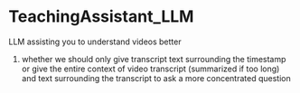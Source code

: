 # TeachingAssistant_LLM
LLM assisting you to understand videos better


1. whether we should only give transcript text surrounding the timestamp or give the entire context of video transcript (summarized if too long) and text surrounding the transcript to ask a more concentrated question